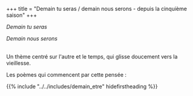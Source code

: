 +++
title = "Demain tu seras / demain nous serons - depuis la cinquième saison"
+++

_Demain tu seras_

_Demain nous serons_

 \
Un thème centré sur l'autre et le temps, qui glisse doucement vers la vieillesse.

Les poèmes qui commencent par cette pensée :

{{% include "../../includes/demain_etre" hidefirstheading %}}
